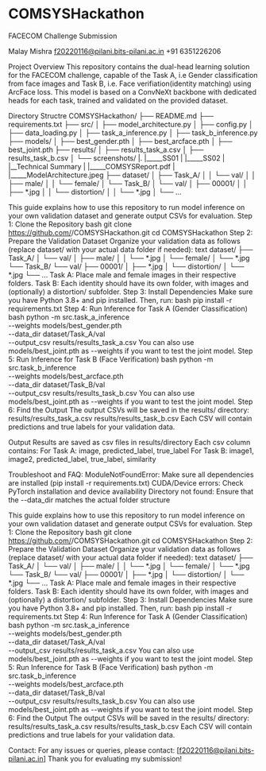 # COMSYSHackathon

FACECOM Challenge Submission

Malay Mishra
f20220116@pilani.bits-pilani.ac.in
+91 6351226206

Project Overview
This repository contains the dual-head learning solution for the FACECOM challenge, capable of the Task A, i.e Gender classification from face images and Task B, i.e. Face verifiation(identity matching) using ArcFace loss.
This model is based on a ConvNeXt backbone with dedicated heads for each task, trained and validated on the provided dataset.

Directory Structre
COMSYSHackathon/
├── README.md
├── requirements.txt
├── src/
│   ├── model_architecture.py
│   ├── config.py
│   ├── data_loading.py
│   ├── task_a_inference.py
│   ├── task_b_inference.py
├── models/
│   ├── best_gender.pth
│   ├── best_arcface.pth
│   ├── best_joint.pth
├── results/
│   ├── results_task_a.csv
│   ├── results_task_b.csv
│   └── screenshots/
|.       |_____SS01
|        |_____SS02
|   |__Technical Summary
|        |_____COMSYSReport.pdf
|        |_____ModelArchitecture.jpeg
├── dataset/
│   ├── Task_A/
│   │   └── val/
│   │       ├── male/
│   │       └── female/
│   └── Task_B/
│       └── val/
│           ├── 00001/
│           │   ├── *.jpg
│           │   └── distortion/
│           │       └── *.jpg
│           └── ...

This guide explains how to use this repository to run model inference on your own validation dataset and generate output CSVs for evaluation.
Step 1: Clone the Repository
bash
git clone https://github.com/<YourUsername>/COMSYSHackathon.git
cd COMSYSHackathon
Step 2: Prepare the Validation Dataset
Organize your validation data as follows (replace dataset/ with your actual data folder if needed):
text
dataset/
├── Task_A/
│   └── val/
│       ├── male/
│       │   └── *.jpg
│       └── female/
│           └── *.jpg
└── Task_B/
    └── val/
        ├── 00001/
        │   ├── *.jpg
        │   └── distortion/
        │       └── *.jpg
        └── ...
Task A: Place male and female images in their respective folders.
Task B: Each identity should have its own folder, with images and (optionally) a distortion/ subfolder.
Step 3: Install Dependencies
Make sure you have Python 3.8+ and pip installed.
Then, run:
bash
pip install -r requirements.txt
Step 4: Run Inference for Task A (Gender Classification)
bash
python -m src.task_a_inference \
  --weights models/best_gender.pth \
  --data_dir dataset/Task_A/val \
  --output_csv results/results_task_a.csv
You can also use models/best_joint.pth as --weights if you want to test the joint model.
Step 5: Run Inference for Task B (Face Verification)
bash
python -m src.task_b_inference \
  --weights models/best_arcface.pth \
  --data_dir dataset/Task_B/val \
  --output_csv results/results_task_b.csv
You can also use models/best_joint.pth as --weights if you want to test the joint model.
Step 6: Find the Output
The output CSVs will be saved in the results/ directory:
results/results_task_a.csv
results/results_task_b.csv
Each CSV will contain predictions and true labels for your validation data.

Output
Results are saved as csv files in results/directory
Each csv column contains:
For Task A: image, predicted_label, true_label
For Task B: image1, image2, predicted_label, true_label, similarity

Troubleshoot and FAQ:
ModuleNotFoundError: Make sure all dependencies are installed (pip install -r requirements.txt)
CUDA/Device errors: Check PyTorch installation and device availability
Directory not found: Ensure that the --data_dir matches the actual folder structure

This guide explains how to use this repository to run model inference on your own validation dataset and generate output CSVs for evaluation.
Step 1: Clone the Repository
bash
git clone https://github.com/<YourUsername>/COMSYSHackathon.git
cd COMSYSHackathon
Step 2: Prepare the Validation Dataset
Organize your validation data as follows (replace dataset/ with your actual data folder if needed):
text
dataset/
├── Task_A/
│   └── val/
│       ├── male/
│       │   └── *.jpg
│       └── female/
│           └── *.jpg
└── Task_B/
    └── val/
        ├── 00001/
        │   ├── *.jpg
        │   └── distortion/
        │       └── *.jpg
        └── ...
Task A: Place male and female images in their respective folders.
Task B: Each identity should have its own folder, with images and (optionally) a distortion/ subfolder.
Step 3: Install Dependencies
Make sure you have Python 3.8+ and pip installed.
Then, run:
bash
pip install -r requirements.txt
Step 4: Run Inference for Task A (Gender Classification)
bash
python -m src.task_a_inference \
  --weights models/best_gender.pth \
  --data_dir dataset/Task_A/val \
  --output_csv results/results_task_a.csv
You can also use models/best_joint.pth as --weights if you want to test the joint model.
Step 5: Run Inference for Task B (Face Verification)
bash
python -m src.task_b_inference \
  --weights models/best_arcface.pth \
  --data_dir dataset/Task_B/val \
  --output_csv results/results_task_b.csv
You can also use models/best_joint.pth as --weights if you want to test the joint model.
Step 6: Find the Output
The output CSVs will be saved in the results/ directory:
results/results_task_a.csv
results/results_task_b.csv
Each CSV will contain predictions and true labels for your validation data.

Contact:
For any issues or queries, please contact:
[f20220116@pilani.bits-pilani.ac.in]
Thank you for evaluating my submission!
